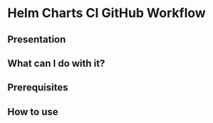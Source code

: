 # Helm Charts CI GitHub Workflow

## Presentation

## What can I do with it?

## Prerequisites

## How to use